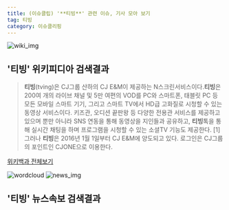 ```yaml
---
title: (이슈클립) '**티빙**' 관련 이슈, 기사 모아 보기
tag: 티빙
category: 이슈클리핑
---
```

![wiki_img](https://user-images.githubusercontent.com/42597476/44503234-41136a80-a6d0-11e8-9071-6fc6418eafe4.png)
## **'**티빙**'** 위키피디아 검색결과
>**티빙**(tving)은 CJ그룹 산하의 CJ E&M이 제공하는 N스크린서비스이다.**티빙**은 200여 개의 라이브 채널 및 5만 여편의 VOD를 PC와 스마트폰, 태블릿 PC 등 모든 모바일 스마트 기기, 그리고 스마트 TV에서 HD급 고화질로 시청할 수 있는 동영상 서비스이다. 키즈관, 오디션 끝판왕 등 다양한 전용관 서비스를 제공하고 있으며 뿐만 아니라 SNS 연동을 통해 동영상을 지인들과 공유하고, **티빙**톡을 통해 실시간 채팅을 하며 프로그램을 시청할 수 있는 소셜TV 기능도 제공한다. [1] 그러나 **티빙**은 2016년 1월 1일부터 CJ E&M에 양도되고 있다. 로그인은 CJ그룹의 포인트인 CJONE으로 이용한다.

<a href="https://ko.wikipedia.org/wiki/티빙" target="_blank">위키백과 전체보기</a>

![wordcloud](https://s3.ap-northeast-2.amazonaws.com/lyrics101-wordcloud/2018-09-14-1536935135.png)
![news_img](https://user-images.githubusercontent.com/42597476/44507050-1206f400-a6e4-11e8-8d98-7ffbfebb353f.png)
## **'**티빙**'** 뉴스속보 검색결과

